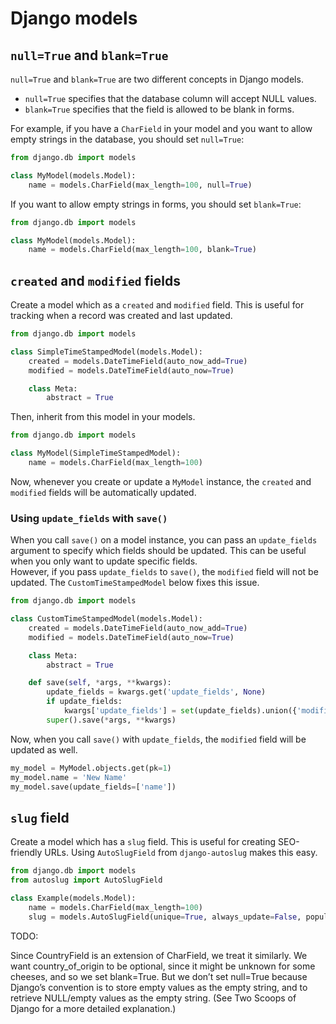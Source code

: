 # Django models

## `null=True` and `blank=True`

`null=True` and `blank=True` are two different concepts in Django models.

- `null=True` specifies that the database column will accept NULL values.
- `blank=True` specifies that the field is allowed to be blank in forms.

For example, if you have a `CharField` in your model and you want to allow empty strings in the database, you should set `null=True`:

```python
from django.db import models

class MyModel(models.Model):
    name = models.CharField(max_length=100, null=True)
```

If you want to allow empty strings in forms, you should set `blank=True`:

```python
from django.db import models

class MyModel(models.Model):
    name = models.CharField(max_length=100, blank=True)
```

## `created` and `modified` fields

Create a model which as a `created` and `modified` field. This is useful for tracking when a record was created and last updated.

```python
from django.db import models

class SimpleTimeStampedModel(models.Model):
    created = models.DateTimeField(auto_now_add=True)
    modified = models.DateTimeField(auto_now=True)

    class Meta:
        abstract = True
```

Then, inherit from this model in your models.

```python
from django.db import models

class MyModel(SimpleTimeStampedModel):
    name = models.CharField(max_length=100)
```

Now, whenever you create or update a `MyModel` instance, the `created` and `modified` fields will be automatically updated.

### Using `update_fields` with `save()`

When you call `save()` on a model instance, you can pass an `update_fields` argument to specify which fields should be updated. This can be useful when you only want to update specific fields.  
However, if you pass `update_fields` to `save()`, the `modified` field will not be updated.
The `CustomTimeStampedModel` below fixes this issue.

```python
from django.db import models

class CustomTimeStampedModel(models.Model):
    created = models.DateTimeField(auto_now_add=True)
    modified = models.DateTimeField(auto_now=True)

    class Meta:
        abstract = True

    def save(self, *args, **kwargs):
        update_fields = kwargs.get('update_fields', None)
        if update_fields:
            kwargs['update_fields'] = set(update_fields).union({'modified'})
        super().save(*args, **kwargs)
```

Now, when you call `save()` with `update_fields`, the `modified` field will be updated as well.

```python
my_model = MyModel.objects.get(pk=1)
my_model.name = 'New Name'
my_model.save(update_fields=['name'])
```

## `slug` field

Create a model which has a `slug` field. This is useful for creating SEO-friendly URLs.
Using `AutoSlugField` from `django-autoslug` makes this easy.

```python
from django.db import models
from autoslug import AutoSlugField

class Example(models.Model):
    name = models.CharField(max_length=100)
    slug = models.AutoSlugField(unique=True, always_update=False, populate_from="name")
```

TODO:

Since CountryField is an extension of CharField, we treat it similarly. We want country_of_origin to be optional, since it might be unknown for some cheeses, and so we set blank=True. But we don’t set null=True because Django’s convention is to store empty values as the empty string, and to retrieve NULL/empty values as the empty string. (See Two Scoops of Django for a more detailed explanation.)
